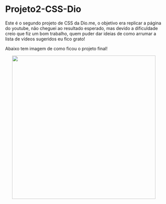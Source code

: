 # Projeto2-CSS-Dio
Este é o segundo projeto de CSS da Dio.me, o objetivo era replicar a página do youtube, não cheguei ao resultado esperado, mas devido a dificuldade creio que fiz um bom trabalho, quem puder dar ideias de como arrumar a lista de vídeos sugeridos eu fico grato!

Abaixo tem imagem de como ficou o projeto final!

<p align="center">
  <img src="assets/images" width="460"> 
</p>

